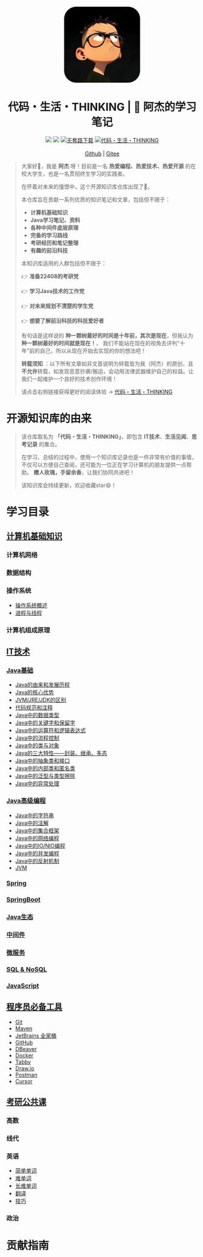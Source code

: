 <p align="center">
    <a href="https://amatureemoprince.github.io/CodeLifeThinking/">
        <img src="./docs/.vuepress/public/avatar.jpg" width="200px" alt="代码・生 活・THINKING">
    </a>
</p>

<h1 align="center">代码・生活・THINKING | 📖 阿杰的学习笔记</h1>

<p align="center">
    <a href="https://amatureemoprince.github.io/CodeLifeThinking/blog/" target="_blank"><img src="https://img.shields.io/badge/博客-在线阅读-green.svg?style=for-the-badge"></a>
    <a href="#联系方式" target="_blank"><img src="https://img.shields.io/badge/公众号-代码.生活.THINKING-brightgreen.svg?style=for-the-badge"></a>
    <a href="https://github.com/yuanliangding/books" target="_blank"><img src="https://img.shields.io/badge/计算机经典电子书-下载-yellow.svg?style=for-the-badge" alt="无套路下载"></a>
    <a href="https://github.com/amatureemoprince/CodeLifeThinking" target="_blank"><img alt="代码・生活・THINKING" src="https://img.shields.io/github/stars/amatureemoprince/CodeLifeThinking?style=for-the-badge"></a><br><br>
    <a href="https://amatureemoprince.github.io/CodeLifeThinking/">Github</a> |
    <a href="https://gitee.com/liujie2912/CodeLifeThinking">Gitee</a>
</p>

> 大家好👏，我是 **阿杰** 呀！目前是一名 **热爱编程、热爱技术、热爱开源** 的在校大学生，也是一名贯彻终生学习的实践者。
> 
> 在怀着对未来的憧憬中，这个开源知识库仓库出现了🚀。
> 
> 本仓库旨在贡献一系列优质的知识笔记和文章，包括但不限于：
> 
> - **计算机基础知识**
> - **Java学习笔记、资料**
> - **各种中间件底层原理**
> - **完备的学习路线**
> - **考研经历和笔记整理**
> - **有趣的前沿科技**
> 
> 本知识库适用的人群包括但不限于：
> 
> 👉 **准备22408的考研党**
> 
> 👉 **学习Java技术的工作党**
> 
> 👉 **对未来规划不清楚的学生党**
> 
> 👉 **想要了解前沿科技的科技爱好者**
> 
> 有句话是这样说的 **种一颗树最好的时间是十年前，其次是现在**，但我认为 **种一颗树最好的时间就是现在！**，
> 我们不能站在现在的视角去评判“十年”前的自己，所以从现在开始去实现的你的想法吧！
> 
> **转载须知** ：以下所有文章如非文首说明为转载皆为我（阿杰）的原创，且**不允许**转载，如发现恶意抄袭/搬运，会动用法律武器维护自己的权益。让我们一起维护一个良好的技术创作环境！
> 
> 请点击右侧链接获得更好的阅读体验 -> [代码・生活・THINKING](https://amatureemoprince.github.io/CodeLifeThinking/)


# 开源知识库的由来
> 该仓库取名为 **「代码・生活・THINKING」**，即包含 **IT技术**、**生活见闻**、**思考记录** 的集合。
> 
> 在学习、总结的过程中，使用一个知识库记录也是一件非常有价值的事情，不仅可以方便自己查阅，还可能为一位正在学习计算机的朋友提供一点帮助。
> **赠人玫瑰，手留余香**，让我们协同共进吧！
> 
> 该知识库会持续更新，欢迎收藏star😄！

# 学习目录
## [计算机基础知识](https://amatureemoprince.github.io/CodeLifeThinking/cs-basic/)
### 计算机网络


### 数据结构


### 操作系统
- [操作系统概述]()
- [进程与线程]()


### 计算机组成原理

## [IT技术]()
### [Java基础]()
- [Java的由来和发展历程]()
- [Java的核心优势]()
- [JVM/JRE/JDK的区别]()
- [代码规范和注释]()
- [Java中的数据类型]()
- [Java中的关键字和保留字]()
- [Java中的运算符和逻辑表达式]()
- [Java中的流程控制]()
- [Java中的类与对象]()
- [Java的三大特性——封装、继承、多态]()
- [Java中的抽象类和接口]()
- [Java中的内部类和匿名类]()
- [Java中的泛型与类型擦除]()
- [Java中的异常处理]()

### [Java高级编程]()
- [Java中的字符串]()
- [Java中的注解]()
- [Java中的集合框架]()
- [Java中的网络编程]()
- [Java中的IO/NIO编程]()
- [Java中的并发编程]()
- [Java中的反射机制]()
- [JVM]()

### [Spring]()

### [SpringBoot]()

### [Java生态]()

### [中间件]()

### [微服务]()

### [SQL & NoSQL]()

### [JavaScript]()

## [程序员必备工具]()
- [Git]()
- [Maven]()
- [JetBrains 全家桶]()
- [GitHub]()
- [DBeaver]()
- [Docker]()
- [Tabby]()
- [Draw.io]()
- [Postman]()
- [Cursor]()

## [考研公共课](https://amatureemoprince.github.io/CodeLifeThinking/postgraduate/)
### 高数

### 线代

### 英语
- [简单单词](https://amatureemoprince.github.io/CodeLifeThinking/postgraduate/english/words/simple/)
- [难单词](https://amatureemoprince.github.io/CodeLifeThinking/postgraduate/english/words/hard/)
- [长难单词](https://amatureemoprince.github.io/CodeLifeThinking/postgraduate/english/words/long-hard/)
- [翻译](https://amatureemoprince.github.io/CodeLifeThinking/postgraduate/english/translation/CET-6/)
- [技巧](https://amatureemoprince.github.io/CodeLifeThinking/postgraduate/english/skill/CET-6/)

### 政治

# 贡献指南

